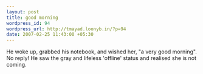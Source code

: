 ```yaml
--- 
layout: post
title: good morning
wordpress_id: 94
wordpress_url: http://tmayad.loonyb.in/?p=94
date: 2007-02-25 11:43:00 +05:30
---
```

<p>He woke up, grabbed his notebook, and wished her, "a very good morning". No reply! He saw the gray and lifeless 'offline' status and realised she is not coming.</p>
